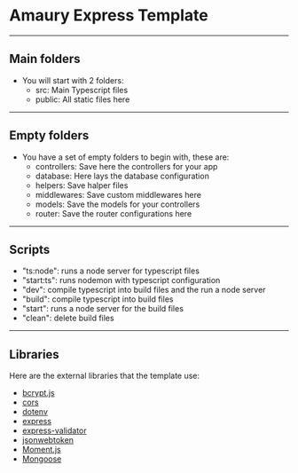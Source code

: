 # Amaury Express Template

---

## Main folders

+ You will start with 2 folders:
  + src: Main Typescript files
  + public: All static files here

---

## Empty folders

+ You have a set of empty folders to begin with, these are:
  + controllers: Save here the controllers for your app
  + database: Here lays the database configuration
  + helpers: Save halper files
  + middlewares: Save custom middlewares here
  + models: Save the models for your controllers
  + router: Save the router configurations here

---

## Scripts

+ "ts:node": runs a node server for typescript files
+ "start:ts": runs nodemon with typescript configuration
+ "dev": compile typescript into build files and the run a node server
+ "build": compile typescript into build files
+ "start": runs a node server for the build files
+ "clean": delete build files

---

## Libraries

Here are the external libraries that the template use:

+ [bcrypt.js](https://www.npmjs.com/package/bcryptjs)
+ [cors](https://www.npmjs.com/package/cors)
+ [dotenv](https://www.npmjs.com/package/dotenv)
+ [express](https://expressjs.com/es/)
+ [express-validator](https://express-validator.github.io/docs/)
+ [jsonwebtoken](https://www.npmjs.com/package/jsonwebtoken)
+ [Moment.js](https://momentjs.com/)
+ [Mongoose](https://mongoosejs.com/)